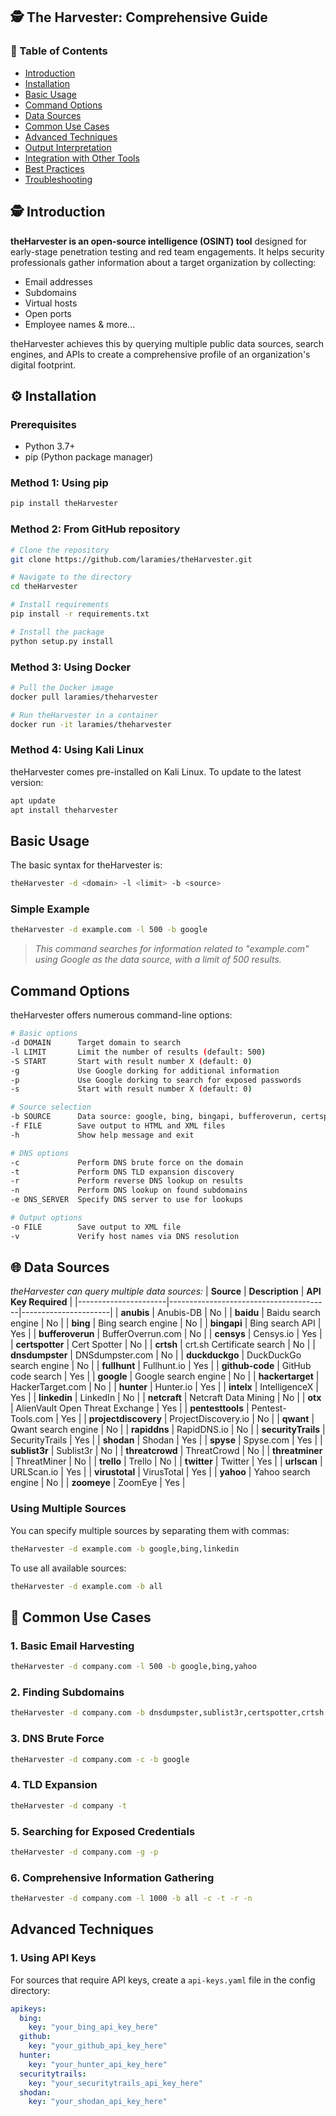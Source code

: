 ## 🕵️ The Harvester: Comprehensive Guide
### 📑 Table of Contents
- [Introduction](#introduction)
- [Installation](#installation)
- [Basic Usage](#basic-usage)
- [Command Options](#command-options)
- [Data Sources](#data-sources)
- [Common Use Cases](#common-use-cases)
- [Advanced Techniques](#advanced-techniques)
- [Output Interpretation](#output-interpretation)
- [Integration with Other Tools](#integration-with-other-tools)
- [Best Practices](#best-practices)
- [Troubleshooting](#troubleshooting)


## 🕵️ Introduction

**theHarvester is an open-source intelligence (OSINT) tool** designed for early-stage penetration testing and red team engagements. It helps security professionals gather information about a target organization by collecting:

- Email addresses
- Subdomains
- Virtual hosts
- Open ports
- Employee names & more...


theHarvester achieves this by querying multiple public data sources, search engines, and APIs to create a comprehensive profile of an organization's digital footprint.

## ⚙️ Installation

### Prerequisites
- Python 3.7+
- pip (Python package manager)

### Method 1: Using pip
```bash
pip install theHarvester
```

### Method 2: From GitHub repository
```bash
# Clone the repository
git clone https://github.com/laramies/theHarvester.git

# Navigate to the directory
cd theHarvester

# Install requirements
pip install -r requirements.txt

# Install the package
python setup.py install
```

### Method 3: Using Docker
```bash
# Pull the Docker image
docker pull laramies/theharvester

# Run theHarvester in a container
docker run -it laramies/theharvester
```

### Method 4: Using Kali Linux
theHarvester comes pre-installed on Kali Linux. To update to the latest version:

```bash
apt update
apt install theharvester
```

## Basic Usage
The basic syntax for theHarvester is:

```bash
theHarvester -d <domain> -l <limit> -b <source>
```

### Simple Example
```bash
theHarvester -d example.com -l 500 -b google
```

> *This command searches for information related to "example.com" using Google as the data source, with a limit of 500 results.*

## Command Options
theHarvester offers numerous command-line options:
```bash
# Basic options
-d DOMAIN      Target domain to search
-l LIMIT       Limit the number of results (default: 500)
-S START       Start with result number X (default: 0)
-g             Use Google dorking for additional information
-p             Use Google dorking to search for exposed passwords
-s             Start with result number X (default: 0)

# Source selection
-b SOURCE      Data source: google, bing, bingapi, bufferoverun, certspotter, etc.
-f FILE        Save output to HTML and XML files
-h             Show help message and exit

# DNS options
-c             Perform DNS brute force on the domain
-t             Perform DNS TLD expansion discovery
-r             Perform reverse DNS lookup on results
-n             Perform DNS lookup on found subdomains
-e DNS_SERVER  Specify DNS server to use for lookups

# Output options
-o FILE        Save output to XML file
-v             Verify host names via DNS resolution
```

## 🌐 Data Sources
*theHarvester can query multiple data sources:*
| **Source**           | **Description**                        | **API Key Required** |
|----------------------|----------------------------------------|----------------------|
| **anubis**           | Anubis-DB                              | No                   |
| **baidu**            | Baidu search engine                    | No                   |
| **bing**             | Bing search engine                     | No                   |
| **bingapi**          | Bing search API                        | Yes                  |
| **bufferoverun**     | BufferOverrun.com                      | No                   |
| **censys**           | Censys.io                              | Yes                  |
| **certspotter**      | Cert Spotter                           | No                   |
| **crtsh**            | crt.sh Certificate search              | No                   |
| **dnsdumpster**      | DNSdumpster.com                        | No                   |
| **duckduckgo**       | DuckDuckGo search engine               | No                   |
| **fullhunt**         | Fullhunt.io                            | Yes                  |
| **github-code**      | GitHub code search                     | Yes                  |
| **google**           | Google search engine                   | No                   |
| **hackertarget**     | HackerTarget.com                       | No                   |
| **hunter**           | Hunter.io                              | Yes                  |
| **intelx**           | IntelligenceX                          | Yes                  |
| **linkedin**         | LinkedIn                               | No                   |
| **netcraft**         | Netcraft Data Mining                   | No                   |
| **otx**              | AlienVault Open Threat Exchange        | Yes                  |
| **pentesttools**     | Pentest-Tools.com                      | Yes                  |
| **projectdiscovery** | ProjectDiscovery.io                    | No                   |
| **qwant**            | Qwant search engine                    | No                   |
| **rapiddns**         | RapidDNS.io                            | No                   |
| **securityTrails**   | SecurityTrails                         | Yes                  |
| **shodan**           | Shodan                                 | Yes                  |
| **spyse**            | Spyse.com                              | Yes                  |
| **sublist3r**        | Sublist3r                              | No                   |
| **threatcrowd**      | ThreatCrowd                            | No                   |
| **threatminer**      | ThreatMiner                            | No                   |
| **trello**           | Trello                                 | No                   |
| **twitter**          | Twitter                                | Yes                  |
| **urlscan**          | URLScan.io                             | Yes                  |
| **virustotal**       | VirusTotal                             | Yes                  |
| **yahoo**            | Yahoo search engine                    | No                   |
| **zoomeye**          | ZoomEye                                | Yes                  |



### Using Multiple Sources
You can specify multiple sources by separating them with commas:

```bash
theHarvester -d example.com -b google,bing,linkedin
```

To use all available sources:
```bash
theHarvester -d example.com -b all
```

## 📌 Common Use Cases
### 1. Basic Email Harvesting
```bash
theHarvester -d company.com -l 500 -b google,bing,yahoo
```

### 2. Finding Subdomains
```bash
theHarvester -d company.com -b dnsdumpster,sublist3r,certspotter,crtsh
```

### 3. DNS Brute Force
```bash
theHarvester -d company.com -c -b google
```

### 4. TLD Expansion
```bash
theHarvester -d company -t
```

### 5. Searching for Exposed Credentials
```bash
theHarvester -d company.com -g -p
```

### 6. Comprehensive Information Gathering
```bash
theHarvester -d company.com -l 1000 -b all -c -t -r -n
```

## Advanced Techniques
### 1. Using API Keys
For sources that require API keys, create a `api-keys.yaml` file in the config directory:

```yaml
apikeys:
  bing:
    key: "your_bing_api_key_here"
  github:
    key: "your_github_api_key_here"
  hunter:
    key: "your_hunter_api_key_here"
  securitytrails:
    key: "your_securitytrails_api_key_here"
  shodan:
    key: "your_shodan_api_key_here"
```

